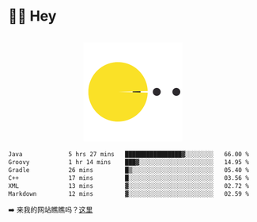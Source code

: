 
# 👋🏻 Hey
<div align="center">
	<br>
	<img src="https://raw.githubusercontent.com/Aniket965/Aniket965/master/pacman.svg?sanitize=true" width="200" height="200">
	<br>
</div>

<!--START_SECTION:waka-->

```text
Java             5 hrs 27 mins   ████████████████▓░░░░░░░░   66.00 %
Groovy           1 hr 14 mins    ███▓░░░░░░░░░░░░░░░░░░░░░   14.95 %
Gradle           26 mins         █▒░░░░░░░░░░░░░░░░░░░░░░░   05.40 %
C++              17 mins         █░░░░░░░░░░░░░░░░░░░░░░░░   03.56 %
XML              13 mins         ▓░░░░░░░░░░░░░░░░░░░░░░░░   02.72 %
Markdown         12 mins         ▓░░░░░░░░░░░░░░░░░░░░░░░░   02.59 %
```

<!--END_SECTION:waka-->

 ➡️  来我的网站瞧瞧吗？[这里](https://www.shaolongfei.com)
